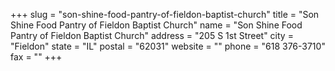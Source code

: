 +++
slug = "son-shine-food-pantry-of-fieldon-baptist-church"
title = "Son Shine Food Pantry of Fieldon Baptist Church"
name = "Son Shine Food Pantry of Fieldon Baptist Church"
address = "205 S 1st Street"
city = "Fieldon"
state = "IL"
postal = "62031"
website = ""
phone = "618 376-3710"
fax = ""
+++
